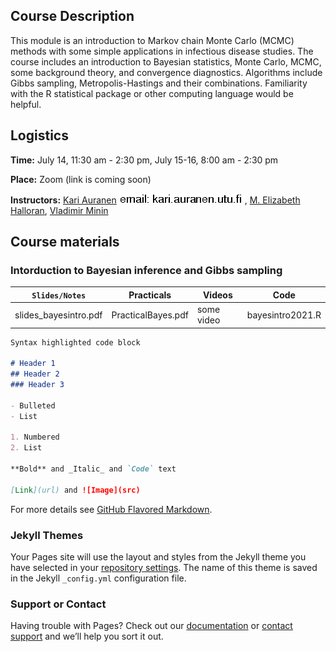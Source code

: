 ## Course Description

This module is an introduction to Markov chain Monte Carlo (MCMC) methods with some simple applications in infectious disease studies. The course includes an introduction to Bayesian statistics, Monte Carlo, MCMC, some background theory, and convergence diagnostics. Algorithms include Gibbs sampling, Metropolis-Hastings and their combinations. Familiarity with the R statistical package or other computing language would be helpful.

## Logistics

**Time:** July 14, 11:30 am - 2:30 pm, July 15-16, 8:00 am - 2:30 pm

**Place:** Zoom (link is coming soon)

**Instructors:** [Kari Auranen](https://www.utu.fi/en/people/kari-auranen) ![](https://github.com/vnminin/sismid_mcmc_one/blob/main/ka_email.png), [M. Elizabeth Halloran](https://www.utu.fi/en/people/kari-auranen), [Vladimir Minin](vnminin.github.io)

## Course materials

### Intorduction to Bayesian inference and Gibbs sampling

```Slides/Notes``` | Practicals | Videos | Code
------------ | ---------- | ------ | ----
slides_bayesintro.pdf | PracticalBayes.pdf | some video | bayesintro2021.R


```markdown
Syntax highlighted code block

# Header 1
## Header 2
### Header 3

- Bulleted
- List

1. Numbered
2. List

**Bold** and _Italic_ and `Code` text

[Link](url) and ![Image](src)
```

For more details see [GitHub Flavored Markdown](https://guides.github.com/features/mastering-markdown/).

### Jekyll Themes

Your Pages site will use the layout and styles from the Jekyll theme you have selected in your [repository settings](https://github.com/vnminin/sismid_mcmc_one/settings/pages). The name of this theme is saved in the Jekyll `_config.yml` configuration file.

### Support or Contact

Having trouble with Pages? Check out our [documentation](https://docs.github.com/categories/github-pages-basics/) or [contact support](https://support.github.com/contact) and we’ll help you sort it out.
